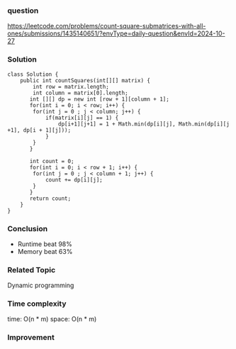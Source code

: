 ### question
https://leetcode.com/problems/count-square-submatrices-with-all-ones/submissions/1435140651/?envType=daily-question&envId=2024-10-27

### Solution
```
class Solution {
    public int countSquares(int[][] matrix) {
        int row = matrix.length;
        int column = matrix[0].length;
       int [][] dp = new int [row + 1][column + 1];
       for(int i = 0; i < row; i++) {
        for(int j = 0 ; j < column; j++) {
            if(matrix[i][j] == 1) {
                dp[i+1][j+1] = 1 + Math.min(dp[i][j], Math.min(dp[i][j +1], dp[i + 1][j]));
            }
        }
       } 

       int count = 0;
       for(int i = 0; i < row + 1; i++) {
        for(int j = 0 ; j < column + 1; j++) {
            count += dp[i][j];
        }
       }
       return count;
    }
}
```
### Conclusion
- Runtime beat 98% 
- Memory beat 63%

### Related Topic
Dynamic programming

### Time complexity
time: O(n * m) 
space: O(n * m)

### Improvement